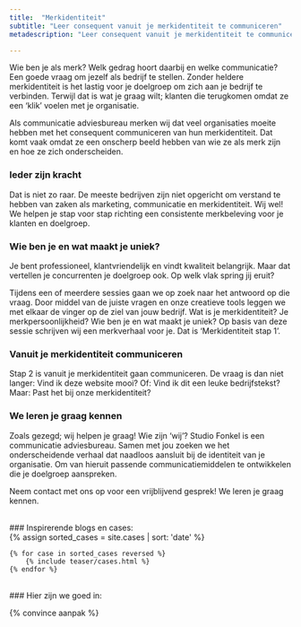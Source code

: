```yaml
---
title:  "Merkidentiteit"
subtitle: "Leer consequent vanuit je merkidentiteit te communiceren"
metadescription: "Leer consequent vanuit je merkidentiteit te communiceren"

---
```

Wie ben je als merk? Welk gedrag hoort daarbij en welke communicatie? Een goede vraag om jezelf als bedrijf te stellen. Zonder heldere merkidentiteit is het lastig voor je doelgroep om zich aan je bedrijf te verbinden. Terwijl dat is wat je graag wilt; klanten die terugkomen omdat ze een ‘klik’ voelen met je organisatie.

Als communicatie adviesbureau merken wij dat veel organisaties moeite hebben met het consequent communiceren van hun merkidentiteit. Dat komt vaak omdat ze een onscherp beeld hebben van wie ze als merk zijn en hoe ze zich onderscheiden.

### Ieder zijn kracht
Dat is niet zo raar. De meeste bedrijven zijn niet opgericht om verstand te hebben van zaken als marketing, communicatie en merkidentiteit. Wij wel! We helpen je stap voor stap richting een consistente merkbeleving voor je klanten en doelgroep.

### Wie ben je en wat maakt je uniek?
Je bent professioneel, klantvriendelijk en vindt kwaliteit belangrijk. Maar dat vertellen je concurrenten je doelgroep ook. Op welk vlak spring jij eruit?

Tijdens een of meerdere sessies gaan we op zoek naar het antwoord op die vraag. Door middel van de juiste vragen en onze creatieve tools leggen we met elkaar de vinger op de ziel van jouw bedrijf. Wat is je merkidentiteit? Je merkpersoonlijkheid? Wie ben je en wat maakt je uniek? Op basis van deze sessie schrijven wij een merkverhaal voor je. Dat is ‘Merkidentiteit stap 1’.

### Vanuit je merkidentiteit communiceren
Stap 2 is vanuit je merkidentiteit gaan communiceren. De vraag is dan niet langer: Vind ik deze website mooi? Of: Vind ik dit een leuke bedrijfstekst? Maar: Past het bij onze merkidentiteit?

### We leren je graag kennen
Zoals gezegd; wij helpen je graag! Wie zijn ‘wij’? Studio Fonkel is een communicatie adviesbureau. Samen met jou zoeken we het onderscheidende verhaal dat naadloos aansluit bij de identiteit van je organisatie. Om van hieruit passende communicatiemiddelen te ontwikkelen die je doelgroep aanspreken.

Neem contact met ons op voor een vrijblijvend gesprek! We leren je graag kennen.


<br/>
### Inspirerende blogs en cases:
<div class="cases-overview">
	{% assign sorted_cases = site.cases | sort: 'date' %}

	{% for case in sorted_cases reversed %}
		{% include teaser/cases.html %}
	{% endfor %}
</div>
<br/>
### Hier zijn we goed in:

{% convince aanpak %}
